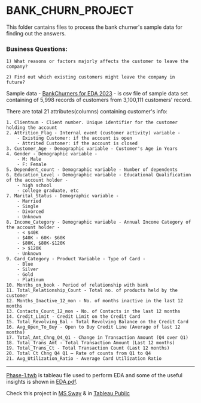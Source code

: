# BANK_CHURN_PROJECT

This folder cantains files to process the bank churner's sample data for finding out the answers.

### Business Questions:

    1) What reasons or factors majorly affects the customer to leave the company?

    2) Find out which existing customers might leave the company in future?

Sample data - [BankChurners for EDA 2023](https://github.com/jivaniyash/ML_Projects/blob/master/customer_churn's_project/BankChurners.csv) - is csv file of sample data set containing of 5,998 records of customers from 3,100,111 customers' record.

There are total 21 attributes(columns) containing customer's info:

    1. Clientnum - Client number. Unique identifier for the customer holding the account
    2. Attrition_Flag - Internal event (customer activity) variable -
        - Existing Customer: if the account is open 
        - Attrited Customer: if the account is closed
    3. Customer_Age - Demographic variable - Customer's Age in Years
    4. Gender - Demographic variable - 
        - M: Male 
        - F: Female
    5. Dependent_count - Demographic variable - Number of dependents
    6. Education_Level - Demographic variable - Educational Qualification of the account holder -
        - high school
        - college graduate, etc
    7. Marital_Status - Demographic variable - 
        - Married
        - Single
        - Divorced
        - Unknown
    8. Income_Category - Demographic variable - Annual Income Category of the account holder -
        - < $40K
        - $40K - 60K- $60K
        - $80K, $80K-$120K
        - > $120K
        - Unknown
    9. Card_Category - Product Variable - Type of Card - 
        - Blue
        - Silver
        - Gold
        - Platinum
    10. Months_on_book - Period of relationship with bank
    11. Total_Relationship_Count - Total no. of products held by the customer
    12. Months_Inactive_12_mon - No. of months inactive in the last 12 months
    13. Contacts_Count_12_mon - No. of Contacts in the last 12 months
    14. Credit_Limit - Credit Limit on the Credit Card
    15. Total_Revolving_Bal - Total Revolving Balance on the Credit Card
    16. Avg_Open_To_Buy - Open to Buy Credit Line (Average of last 12 months)
    17. Total_Amt_Chng_Q4_Q1 - Change in Transaction Amount (Q4 over Q1)
    18. Total_Trans_Amt - Total Transaction Amount (Last 12 months)
    19. Total_Trans_Ct - Total Transaction Count (Last 12 months)
    20. Total Ct Chng Q4 Q1 – Rate of counts from Q1 to Q4
    21. Avg_Utilization_Ratio - Average Card Utilization Ratio

---

[Phase-1.twb](https://github.com/jivaniyash/ML_Projects/blob/master/customer_churn's_project/Phase-1.twb) is tableau file used to perform EDA and some of the useful insights is shown in [EDA.pdf](https://github.com/jivaniyash/ML_Projects/blob/master/customer_churn's_project/EDA.pdf). 

Check this project in [MS Sway](https://sway.office.com/h9oMniEIScGzr7TF) & in [Tableau Public](https://public.tableau.com/app/profile/yash.jivani/viz/BankCustomerChurn_16790146090980/Story1)